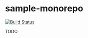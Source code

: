 # sample-monorepo

[![Build Status](https://travis-ci.com/vietthang/cogitatio.svg?branch=master)](https://travis-ci.com/vietthang/cogitatio)

TODO
